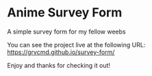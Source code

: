 # Anime Survey Form

A simple survey form for my fellow weebs

You can see the project live at the following URL:
https://grvcmd.github.io/survey-form/

Enjoy and thanks for checking it out!
